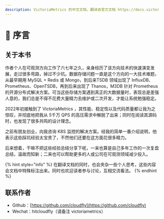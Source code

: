```yaml
---
description: VictoriaMetrics 的中文文档，翻译自官方文档 https://docs.victoriametrics.com/。
---
```


# 👋 序言

## 关于本书

作者个人在可观测方向工作了六七年之久，亲身经历了该方向技术的快速演变发展，走过很多弯路，掉过不少坑。数据存储问题一直是这个方向的一大技术难题，从最早期用 MySQL + Redis 或 Mongo，到后来TSDB 领域出现了 InfluxDB、Prometheus、OpenTSDB，再到后来出现了 Thanos，M3DB 针对 Prometheus 的开源分布式解决方案。可当这些存储方案遇到真正的大数据量时，表现总是差强人意的，我们总是不得不花费大量精力去维护或二次开发，才能让系统勉强稳定。

2022年初接触到了 VictoriaMetrics ，其性能、稳定性以及代码质量都让我为之惊叹，并彻底地把我从 5千万 QPS 的高压需求中解脱了出来；同时在阅读其源码时，也发现了很多共鸣的设计理念。

之前有朋友创业，向我咨询 K8S 监控的解决方案。经我的简单一番介绍说明，他表示这些踩坑经验太宝贵了，不然他们还要在这方面花很多精力。

后来想着，干嘛不把这些经验总结分享下呢，一来也算是自己多年工作的一次复盘总结，温故而知新；二来也可以帮助更多的人或公司在可观测领域减少投入。

{% hint style="info" %}
在翻译文档的同时，也会夹杂一些个人思考，这些内容会文档中特殊标注出来。同时也欢迎读者参与讨论，互相交流看法。
{% endhint %}

## 联系作者

* Github：[https://github.com/cloudfly](https://github.com/cloudfly)
* Wechat：hitcloudfly（请备注 victoriametrics）

